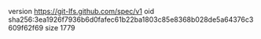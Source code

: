 version https://git-lfs.github.com/spec/v1
oid sha256:3ea1926f7936b6d0fafec61b22ba1803c85e8368b028de5a64376c3609f62f69
size 1779
